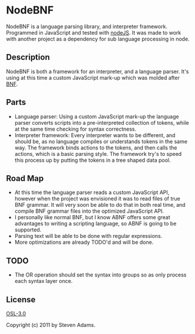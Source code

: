 NodeBNF
=======

NodeBNF is a language parsing library, and interpreter framework. Programmed in JavaScript and tested with [nodeJS]( https://github.com/joyent/node). It was made to work with another project as a dependency for sub language processing in node.

Description
-----------

NodeBNF is both a framework for an interpreter, and a language parser. It's using at this time a custom JavaScript mark-up which was molded after [BNF]( http://en.wikipedia.org/wiki/Backus%E2%80%93Naur_Form).

Parts
-----

- Language parser: Using a custom JavaScript mark-up the language parser converts scripts into a pre-interpreted collection of tokens, while at the same time checking for syntax correctness.
- Interpreter framework: Every interpreter wants to be different, and should be, as no language compiles or understands tokens in the same way. The framework binds actions to the tokens, and then calls the actions, which is a basic parsing style. The framework try's to speed this process up by putting the tokens in a tree shaped data pool.

Road Map
--------

- At this time the language parser reads a custom JavaScript API, however when the project was envisioned it was to read files of true BNF grammar. It will very soon be able to do that in both real time, and compile BNF grammar files into the optimized JavaScript API.
- I personally like normal BNF, but I know ABNF offers some great advantages to writing a scripting language, so ABNF is going to be supported.
- Parsing text will be able to be done with regular expressions.
- More optimizations are already TODO'd and will be done.

TODO
----

- The OR operation should set the syntax into groups so as only process each syntax layer once.

License
-------
[OSL-3.0](http://www.opensource.org/licenses/OSL-3.0)

Copyright (c) 2011 by Steven Adams.